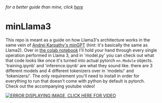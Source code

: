 *for a better guide than mine, click [here](https://github.com/naklecha/llama3-from-scratch)*

# minLlama3

This repo is meant as a guide on how Llama3's architecture works in the same vein of [Andrej Karpathy's minGPT](https://www.youtube.com/watch?v=kCc8FmEb1nY) (hint: it's basically the same as Llama2). Over in [the colab notebook](https://colab.research.google.com/drive/10BKvPomnVVZw7UAT3wOaaPBdvfMEvOOY?usp=sharing) I'll hold your hand through every single operation performed in Llama 3, and in 'model.py' you can check out what that code looks like once it's turned into actual pytorch `nn.Module` objects. 'training.ipynb' and 'inference.ipynb' are what they sound like. there are 3 different models and 4 different tokenizers over in 'models/' and 'tokenizers/'. The only requirement you'll need to install in order for everything to run that doesn't come with python by default is pytorch. Check out the accompanying youtube video!

[![ERROR DISPLAYING IMAGE, CLICK HERE FOR VIDEO](https://img.youtube.com/vi/lZj8F6EspVU/0.jpg)](https://www.youtube.com/watch?v=lZj8F6EspVU)
